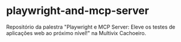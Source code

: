 # playwright-and-mcp-server
Repositório da palestra "Playwright e MCP Server: Eleve os testes de aplicações web ao próximo nível!" na Multivix Cachoeiro.
